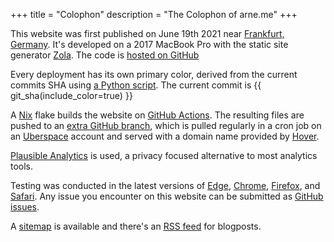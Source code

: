 
+++
title = "Colophon"
description = "The Colophon of arne.me"
+++

This website was first published on June 19th 2021 near 
[Frankfurt, Germany](https://frankfurt.de). 
It's developed on a 2017 MacBook Pro with the static site generator
[Zola](https://www.getzola.org).
The code is [hosted on GitHub](https://github.com/bahlo/arne.me)

Every deployment has its own primary color, derived from the current commits 
SHA using [a Python script](https://github.com/bahlo/arne.me/blob/main/scripts/embed_revision.py).
The current commit is {{ git_sha(include_color=true) }}

A [Nix](https://nixos.org) flake builds the website on
[GitHub Actions](https://github.com/features/actions).
The resulting files are pushed to an 
[extra GitHub branch](https://github.com/bahlo/arne.me/tree/site), which is
pulled regularly in a cron job on an [Uberspace](https://uberspace.de) account
and served with a domain name provided by [Hover](https://hover.com). 

[Plausible Analytics](https://plausible.io) is used, a privacy focused 
alternative to most analytics tools.

Testing was conducted in the latest versions of
[Edge](https://www.microsoft.com/en-us/windows/microsoft-edge/microsoft-edge),
[Chrome](https://www.google.com/chrome/),
[Firefox](https://www.mozilla.org/en-US/firefox/new/), 
and [Safari](http://www.apple.com/safari/).
Any issue you encounter on this website can be submitted as 
[GitHub issues](https://github.com/bahlo/arne.me/issues/new).

A [sitemap](/sitemap.xml) is available and there's an 
[RSS feed](/atom.xml) for blogposts.